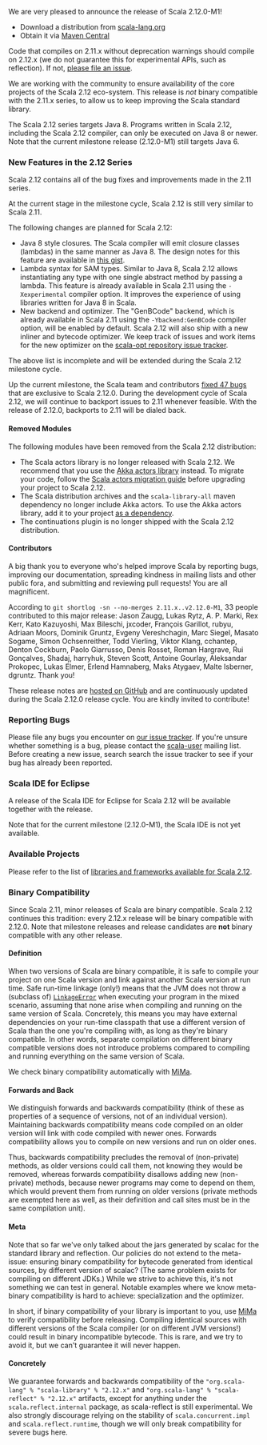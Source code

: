 We are very pleased to announce the release of Scala 2.12.0-M1!

<!-- To be added:
* Get started with the [Hello Scala 2.11 template](https://typesafe.com/activator/template/hello-scala-2_11) in [Typesafe Activator](https://typesafe.com/platform/getstarted)
-->

* Download a distribution from [scala-lang.org](http://scala-lang.org/download/2.12.0-M1.html)
* Obtain it via [Maven Central](http://search.maven.org/?search%7Cga%7C1%7Cg%3A%22org.scala-lang%22%20AND%20v%3A%222.11.0%22#search%7Cga%7C1%7Cg%3Aorg.scala-lang%20AND%20v%3A2.12.0-M1)

Code that compiles on 2.11.x without deprecation warnings should compile on 2.12.x (we do not guarantee this for experimental APIs, such as reflection).
If not, [please file an issue](https://issues.scala-lang.org).

We are working with the community to ensure availability of the core projects of the Scala 2.12 eco-system.
This release is *not* binary compatible with the 2.11.x series, to allow us to keep improving the Scala standard library.

The Scala 2.12 series targets Java 8.
Programs written in Scala 2.12, including the Scala 2.12 compiler, can only be executed on Java 8 or newer.
Note that the current milestone release (2.12.0-M1) still targets Java 6.


### New Features in the 2.12 Series

Scala 2.12 contains all of the bug fixes and improvements made in the 2.11 series.

At the current stage in the milestone cycle, Scala 2.12 is still very similar to Scala 2.11.

The following changes are planned for Scala 2.12:

* Java 8 style closures.
  The Scala compiler will emit closure classes (lambdas) in the same manner as Java 8.
  The design notes for this feature are available in [this gist](https://gist.github.com/retronym/0178c212e4bacffed568).
* Lambda syntax for SAM types.
  Similar to Java 8, Scala 2.12 allows instantiating any type with one single abstract method by passing a lambda.
  This feature is already available in Scala 2.11 using the `-Xexperimental` compiler option.
  It improves the experience of using libraries written for Java 8 in Scala.
* New backend and optimizer.
  The "GenBCode" backend, which is already available in Scala 2.11 using the `-Ybackend:GenBCode` compiler option, will be enabled by default.
  Scala 2.12 will also ship with a new inliner and bytecode optimizer.
  We keep track of issues and work items for the new optimizer on the [scala-opt repository issue tracker](https://github.com/scala-opt/scala/issues).

The above list is incomplete and will be extended during the Scala 2.12 milestone cycle.

Up the current milestone, the Scala team and contributors [fixed 47 bugs](https://issues.scala-lang.org/browse/SI-9200?jql=project%20%3D%20SI%20and%20fixVersion%20%3E%3D%20%222.12.0-M1%22%20and%20fixVersion%20%3C%3D%20%222.12.0%22%20and%20resolution%20%3D%20fixed) that are exclusive to Scala 2.12.0.
During the development cycle of Scala 2.12, we will continue to backport issues to 2.11 whenever feasible.
With the release of 2.12.0, backports to 2.11 will be dialed back.


<!-- Notes from 2.11.0
#### Important Changes

For most cases, code that compiled under 2.10.x without deprecation warnings should not be affected. We've verified this by [compiling](https://jenkins-dbuild.typesafe.com:8499/job/Community-2.11.x) a [sizable number of open source projects](https://github.com/typesafehub/community-builds/blob/master/common-2.11.x.conf#L43).

Changes to the reflection API may cause breakages...

We've decided to fix the following more obscure deviations from specified behavior without deprecating them first.

* [SI-4577](https://issues.scala-lang.org/browse/SI-4577) Compile `x match { case _ : Foo.type => }` to `Foo eq x`, as specified. It used to be `Foo == x` (without warning). If that's what you meant, write `case Foo =>`.
* ...

The following changes were made after a deprecation cycle

* [SI-6809](https://issues.scala-lang.org/browse/SI-6809) Case classes without a parameter list are no longer allowed.
* ...

Finally, some notable improvements and bug fixes:

* [SI-7296](https://issues.scala-lang.org/browse/SI-7296) Case classes with > 22 parameters are now allowed.
*...


#### Deprecations

The following language "warts" have been deprecated:
* [#3746](https://github.com/scala/scala/pull/3746) Generation of bean info classes using the `@BeanInfo` annotation.
Deprecation is closely linked to source and binary compatibility. We say two versions are source compatible when they compile the same programs with the same results. Deprecation requires qualifying this statement: "assuming there are no deprecation warnings". This is what allows us to evolve the Scala platform and keep it healthy. We move slowly to guarantee smooth upgrades, but we want to keep improving as well!
-->


#### Removed Modules

The following modules have been removed from the Scala 2.12 distribution:

* The Scala actors library is no longer released with Scala 2.12.
  We recommend that you use the [Akka actors library](http://akka.io/) instead.
  To migrate your code, follow the [Scala actors migration guide](http://docs.scala-lang.org/overviews/core/actors-migration-guide.html) before upgrading your project to Scala 2.12.
* The Scala distribution archives and the `scala-library-all` maven dependency no longer include Akka actors.
  To use the Akka actors library, add it to your project [as a dependency](http://doc.akka.io/docs/akka/2.3.10/intro/getting-started.html).
* The continuations plugin is no longer shipped with the Scala 2.12 distribution.


#### Contributors

A big thank you to everyone who's helped improve Scala by reporting bugs, improving our documentation, spreading kindness in mailing lists and other public fora, and submitting and reviewing pull requests!
You are all magnificent.

According to `git shortlog -sn --no-merges 2.11.x..v2.12.0-M1`, 33 people contributed to this major release:
Jason Zaugg, Lukas Rytz, A. P. Marki, Rex Kerr, Kato Kazuyoshi, Max Bileschi, jxcoder, François Garillot, rubyu, Adriaan Moors, Dominik Gruntz, Evgeny Vereshchagin, Marc Siegel, Masato Sogame, Simon Ochsenreither, Todd Vierling, Viktor Klang, cchantep, Denton Cockburn, Paolo Giarrusso, Denis Rosset, Roman Hargrave, Rui Gonçalves, Shadaj, harryhuk, Steven Scott, Antoine Gourlay, Aleksandar Prokopec, Lukas Elmer, Erlend Hamnaberg, Maks Atygaev, Malte Isberner, dgruntz.
Thank you!

These release notes are [hosted on GitHub](https://github.com/scala/make-release-notes/blob/2.12.x/hand-written.md) and are continuously updated during the Scala 2.12.0 release cycle.
You are kindly invited to contribute!


### Reporting Bugs

Please file any bugs you encounter on [our issue tracker](https://issues.scala-lang.org).
If you're unsure whether something is a bug, please contact the [scala-user](https://groups.google.com/forum/?fromgroups#!forum/scala-user) mailing list.
Before creating a new issue, search search the issue tracker to see if your bug has already been reported.


### Scala IDE for Eclipse

A release of the Scala IDE for Eclipse for Scala 2.12 will be available together with the release.

Note that for the current milestone (2.12.0-M1), the Scala IDE is not yet available.

<!-- Notes from 2.11.0
The Scala IDE with this release built in is [available from this update site](http://download.scala-ide.org/sdk/helium/e38/scala211/stable/site/) for [Eclipse 4.2/4.3 (Juno/Kepler)](http://www.eclipse.org/downloads/packages/eclipse-ide-java-developers/keplersr2). Please have a look at the [getting started guide](http://scala-ide.org/docs/user/gettingstarted.html) for more info.
-->


### Available Projects

Please refer to the list of [libraries and frameworks available for Scala 2.12](https://github.com/scala/make-release-notes/blob/2.12.x/projects-2.12.md).


### Binary Compatibility

Since Scala 2.11, minor releases of Scala are binary compatible.
Scala 2.12 continues this tradition: every 2.12.x release will be binary compatible with 2.12.0.
Note that milestone releases and release candidates are **not** binary compatible with any other release.

#### Definition

When two versions of Scala are binary compatible, it is safe to compile your project on one Scala version and link against another Scala version at run time.
Safe run-time linkage (only!) means that the JVM does not throw a (subclass of) [`LinkageError`](http://docs.oracle.com/javase/7/docs/api/java/lang/LinkageError.html) when executing your program in the mixed scenario, assuming that none arise when compiling and running on the same version of Scala.
Concretely, this means you may have external dependencies on your run-time classpath that use a different version of Scala than the one you're compiling with, as long as they're binary compatible.
In other words, separate compilation on different binary compatible versions does not introduce problems compared to compiling and running everything on the same version of Scala.

We check binary compatibility automatically with [MiMa](https://github.com/typesafehub/migration-manager).

#### Forwards and Back

We distinguish forwards and backwards compatibility (think of these as properties of a sequence of versions, not of an individual version).
Maintaining backwards compatibility means code compiled on an older version will link with code compiled with newer ones.
Forwards compatibility allows you to compile on new versions and run on older ones.

Thus, backwards compatibility precludes the removal of (non-private) methods, as older versions could call them, not knowing they would be removed, whereas forwards compatibility disallows adding new (non-private) methods, because newer programs may come to depend on them, which would prevent them from running on older versions (private methods are exempted here as well, as their definition and call sites must be in the same compilation unit).

#### Meta

Note that so far we've only talked about the jars generated by scalac for the standard library and reflection.
Our policies do not extend to the meta-issue: ensuring binary compatibility for bytecode generated from identical sources, by different version of scalac?
(The same problem exists for compiling on different JDKs.)
While we strive to achieve this, it's not something we can test in general.
Notable examples where we know meta-binary compatibility is hard to achieve: specialization and the optimizer.

In short, if binary compatibility of your library is important to you, use [MiMa](https://github.com/typesafehub/migration-manager) to verify compatibility before releasing.
Compiling identical sources with different versions of the Scala compiler (or on different JVM versions!) could result in binary incompatible bytecode.
This is rare, and we try to avoid it, but we can't guarantee it will never happen.

#### Concretely

We guarantee forwards and backwards compatibility of the `"org.scala-lang" % "scala-library" % "2.12.x"` and `"org.scala-lang" % "scala-reflect" % "2.12.x"` artifacts, except for anything under the `scala.reflect.internal` package, as scala-reflect is still experimental.
We also strongly discourage relying on the stability of `scala.concurrent.impl` and `scala.reflect.runtime`, though we will only break compatibility for severe bugs here.
